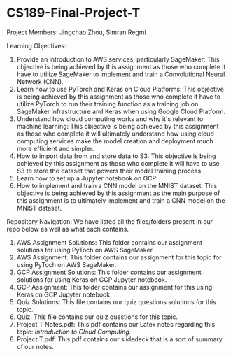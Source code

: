 # CS189-Final-Project-T

Project Members: Jingchao Zhou, Simran Regmi

Learning Objectives:
1. Provide an introduction to AWS services, particularly SageMaker: This objective is being achieved by this assignment as those who complete it have to utilize SageMaker to implement and train a Convolutional Neural Network (CNN).
2. Learn how to use PyTorch and Keras on Cloud Platforms: This objective is being achieved by this assignment as those who complete it have to utilize PyTorch to run their training function as a training job on SageMaker infrastructure and Keras when using Google Cloud Platform.
3. Understand how cloud computing works and why it's relevant to machine learning: This objective is being achieved by this assignment as those who complete it will ultimately understand how using cloud computing services make the model creation and deployment much more efficient and simpler.
4. How to import data from and store data to S3: This objective is being achieved by this assignment as those who complete it will have to use S3 to store the dataset that powers their model training process.
5. Learn how to set up a Jupyter notebook on GCP
6. How to implement and train a CNN model on the MNIST dataset: This objective is being achieved by this assignment as the main purpose of this assignment is to ultimately implement and train a CNN model on the MNIST dataset.


Repository Navigation: We have listed all the files/folders present in our repo below as well as what each contains.
1) AWS Assignment Solutions: This folder contains our assignment solutions for using PyToch on AWS SageMaker.
2) AWS Assignment: This folder contains our assignment for this topic for using PyToch on AWS SageMaker.
1) GCP Assignment Solutions: This folder contains our assignment solutions for using Keras on GCP Jupyter notebook.
2) GCP Assignment: This folder contains our assignment for this using Keras on GCP Jupyter notebook.
3) Quiz Solutions: This file contains our quiz questions solutions for this topic.
4) Quiz: This file contains our quiz questions for this topic.
6) Project T Notes.pdf: This pdf contains our Latex notes regarding this topic: *Introduction to Cloud Computing*.
7) Project T.pdf: This pdf contains our slidedeck that is a sort of summary of our notes.
